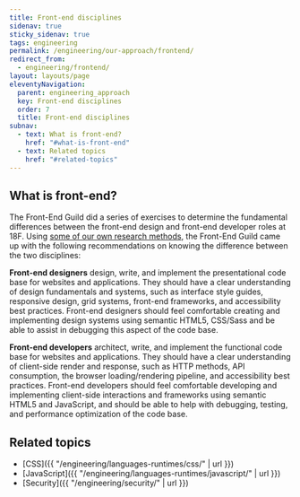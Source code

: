 ```yaml
---
title: Front-end disciplines
sidenav: true
sticky_sidenav: true
tags: engineering
permalink: /engineering/our-approach/frontend/
redirect_from:
  - engineering/frontend/
layout: layouts/page
eleventyNavigation:
  parent: engineering_approach
  key: Front-end disciplines
  order: 7
  title: Front-end disciplines
subnav:
  - text: What is front-end?
    href: "#what-is-front-end"
  - text: Related topics
    href: "#related-topics"
---
```


## What is front-end?
The Front-End Guild did a series of exercises to determine the fundamental differences between the front-end design and front-end developer roles at 18F. Using [some of our own research methods](https://18f-guides.netlify.app/methods), the Front-End Guild came up with the following recommendations on knowing the difference between the two disciplines:

**Front-end designers** design, write, and implement the presentational code base for websites and applications. They should have a clear understanding of design fundamentals and systems, such as interface style guides, responsive design, grid systems, front-end frameworks, and accessibility best practices. Front-end designers should feel comfortable creating and implementing design systems using semantic HTML5, CSS/Sass and be able to assist in debugging this aspect of the code base.

**Front-end developers** architect, write, and implement the functional code base for websites and applications. They should have a clear understanding of client-side render and response, such as HTTP methods, API consumption, the browser loading/rendering pipeline, and accessibility best practices. Front-end developers should feel comfortable developing and implementing client-side interactions and frameworks using semantic HTML5 and JavaScript, and should be able to help with debugging, testing, and performance optimization of the code base.

## Related topics
* [CSS]({{ "/engineering/languages-runtimes/css/" | url }})
* [JavaScript]({{ "/engineering/languages-runtimes/javascript/" | url }})
* [Security]({{ "/engineering/security/" | url }})
